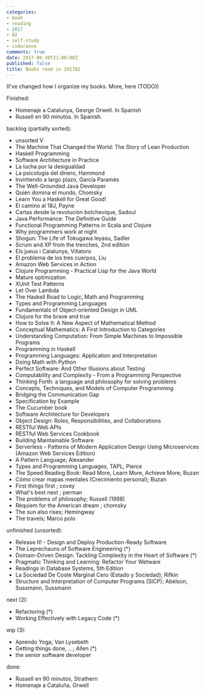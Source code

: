 ```yaml
---
categories:
- book
- reading
- 2017
- Q2
- self-study
- codurance
comments: true
date: 2017-06-30T21:00:00Z
published: false
title: Books read in 2017Q2
---
```


[deaprendices]: https://twitter.com/@deaprendices
[codurance]: https://twitter.com/@codurance

(I've changed how I organize my books. More, here (TODO))

Finished:

  * Homenaje a Catalunya, George Orwell. In Spanish
  * Russell en 90 minutos. In Spanish.

<!--
You can delete here and below
-->

backlog (partially sorted):

  * unsorted V
  * The Machine That Changed the World: The Story of Lean Production
  * Haskell Programming
  * Software Architecture in Practice
  * La lucha por la desigualdad
  * La psicología del dinero, Hammond
  * Invirtiendo a largo plazo, García Paramés
  * The Well-Grounded Java Developer
  * Quién domina el mundo, Chomsky
  * Learn You a Haskell for Great Good!
  * El camino al 18J, Payne
  * Cartas desde la revolución bolchevique, Sadoul
  * Java Performance: The Definitive Guide
  * Functional Programming Patterns in Scala and Clojure
  * Why programmers work at night
  * Shogun: The Life of Tokugawa Ieyasu, Sadler
  * Scrum and XP from the trenches, 2nd edition
  * Els jueus i Catalunya, Villatoro
  * El problema de los tres cuerpos, Liu
  * Amazon Web Services in Action
  * Clojure Programming - Practical Lisp for the Java World
  * Mature optimization
  * XUnit Test Patterns
  * Let Over Lambda
  * The Haskell Road to Logic, Math and Programming
  * Types and Programming Languages
  * Fundamentals of Object-oriented Design in UML
  * Clojure for the brave and true
  * How to Solve It: A New Aspect of Mathematical Method
  * Conceptual Mathematics: A First Introduction to Categories
  * Understanding Computation: From Simple Machines to Impossible Programs
  * Programming in Haskell
  * Programming Languages: Application and Interpretation
  * Doing Math with Python
  * Perfect Software: And Other Illusions about Testing
  * Computability and Complexity - From a Programming Perspective
  * Thinking Forth: a language and philosophy for solving problems
  * Concepts, Techniques, and Models of Computer Programming
  * Bridging the Communication Gap
  * Specification by Example
  * The Cucumber book
  * Software Architecture for Developers
  * Object Design: Roles, Responsibilities, and Collaborations
  * RESTful Web APIs
  * RESTful Web Services Cookbook
  * Building Maintainable Software
  * Serverless - Patterns of Modern Application Design Using Microservices (Amazon Web Services Edition)
  * A Pattern Language; Alexander
  * Types and Programming Languages, TAPL; Pierce
  * The Speed Reading Book: Read More, Learn More, Achieve More; Buzan
  * Cómo crear mapas mentales (Crecimiento personal); Buzan
  * First things first ; covey
  * What's best next ; perman
  * The problems of philosophy; Russell (1998)
  * Rèquiem for the American dream ; chomsky
  * The sun also rises; Hemingway
  * The travels; Marco polo

unfinished (unsorted):

  * Release It! - Design and Deploy Production-Ready Software
  * The Leprechauns of Software Engineering (*)
  * Domain-Driven Design: Tackling Complexity in the Heart of Software (*)
  * Pragmatic Thinking and Learning: Refactor Your Wetware
  * Readings in Database Systems, 5th Edition
  * La Sociedad De Coste Marginal Cero (Estado y Sociedad); Rifkin
  * Structure and Interpretation of Computer Programs (SICP); Abelson, Sussmann, Sussmann

next (2):

  * Refactoring (*)
  * Working Effectively with Legacy Code (*)

wip (3):

  * Aprendo Yoga; Van Lysebeth
  * Getting things done, ...; Allen (*)
  * the senior software developer

done:

  * Russell en 90 minutos, Strathern
  * Homenaje a Cataluña, Orwell


